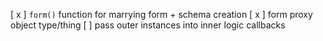 [ x ] `form()` function for marrying form + schema creation
[ x ] form proxy object type/thing
[ ] pass outer instances into inner logic callbacks
